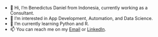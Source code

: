 - 👋 Hi, I’m Benedictus Daniel from Indonesia, currently working as a Consultant.
- 👀 I’m interested in App Development, Automation, and Data Science.
- 🌱 I’m currently learning Python and R.
- 📫 You can reach me on my [Email](<benedictusdps@gmail.com>) or [LinkedIn](https://www.linkedin.com/in/benedictusdps/).

<!---
benedictusdps/benedictusdps is a ✨ special ✨ repository because its `README.md` (this file) appears on your GitHub profile.
You can click the Preview link to take a look at your changes.
--->
